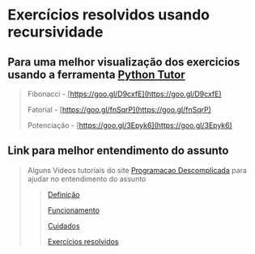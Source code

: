 # Exercícios resolvidos usando recursividade

## Para uma melhor visualização dos exercicios usando a ferramenta [Python Tutor](http://pythontutor.com)
>Fibonacci - [https://goo.gl/D9cxfE](https://goo.gl/D9cxfE)
>
>Fatorial - [https://goo.gl/fnSqrP](https://goo.gl/fnSqrP)
>
>Potenciação - [https://goo.gl/3Epyk6](https://goo.gl/3Epyk6)

## Link para melhor entendimento do assunto
>Alguns Videos tutoriais do site [Programacao Descomplicada](https://programacaodescomplicada.wordpress.com/) para ajudar no entendimento do assunto
>>[Definição](https://goo.gl/UbXBLR)
>>
>>[Funcionamento](https://goo.gl/2wGbEz)
>>
>>[Cuidados](https://goo.gl/thrgdM)
>>
>>[Exercícios resolvidos](https://goo.gl/MBwfZd)
